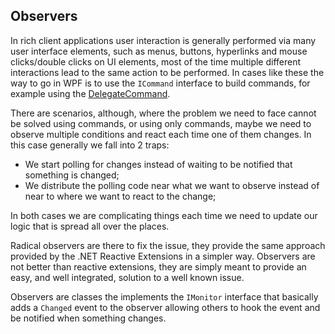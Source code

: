## Observers

In rich client applications user interaction is generally performed via many user interface elements, such as menus, buttons, hyperlinks and mouse clicks/double clicks on UI elements, most of the time multiple different interactions lead to the same action to be performed. In cases like these the way to go in WPF is to use the `ICommand` interface to build commands, for example using the [DelegateCommand](/mvvm/delegate-command.md).

There are scenarios, although, where the problem we need to face cannot be solved using commands, or using only commands, maybe we need to observe multiple conditions and react each time one of them changes. In this case generally we fall into 2 traps:

* We start polling for changes instead of waiting to be notified that something is changed;
* We distribute the polling code near what we want to observe instead of near to where we want to react to the change;

In both cases we are complicating things each time we need to update our logic that is spread all over the places.

Radical observers are there to fix the issue, they provide the same approach provided by the .NET Reactive Extensions in a simpler way. Observers are not better than reactive extensions, they are simply meant to provide an easy, and well integrated, solution to a well known issue.

Observers are classes the implements the `IMonitor` interface that basically adds a `Changed` event to the observer allowing others to hook the event and be notified when something changes.
